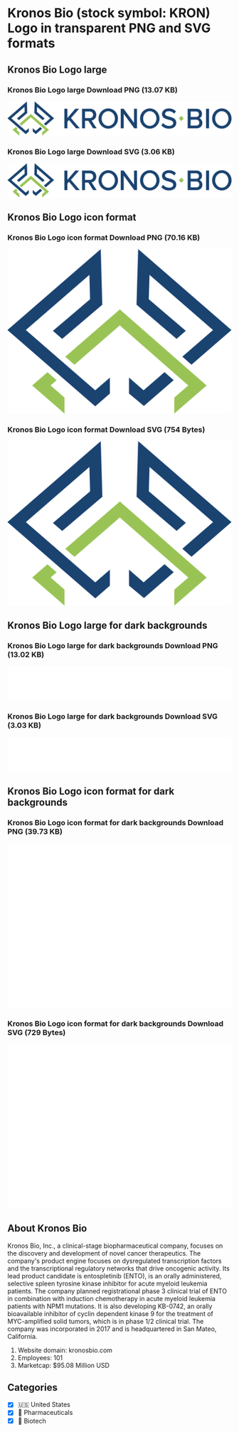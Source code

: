 # Kronos Bio (stock symbol: KRON) Logo in transparent PNG and SVG formats

## Kronos Bio Logo large

### Kronos Bio Logo large Download PNG (13.07 KB)

![Kronos Bio Logo large Download PNG (13.07 KB)](/img/orig/KRON_BIG-56d85b0f.png)

### Kronos Bio Logo large Download SVG (3.06 KB)

![Kronos Bio Logo large Download SVG (3.06 KB)](/img/orig/KRON_BIG-37a2c1f0.svg)

## Kronos Bio Logo icon format

### Kronos Bio Logo icon format Download PNG (70.16 KB)

![Kronos Bio Logo icon format Download PNG (70.16 KB)](/img/orig/KRON-865facf3.png)

### Kronos Bio Logo icon format Download SVG (754 Bytes)

![Kronos Bio Logo icon format Download SVG (754 Bytes)](/img/orig/KRON-3b3c042b.svg)

## Kronos Bio Logo large for dark backgrounds

### Kronos Bio Logo large for dark backgrounds Download PNG (13.02 KB)

![Kronos Bio Logo large for dark backgrounds Download PNG (13.02 KB)](/img/orig/KRON_BIG.D-22115f7a.png)

### Kronos Bio Logo large for dark backgrounds Download SVG (3.03 KB)

![Kronos Bio Logo large for dark backgrounds Download SVG (3.03 KB)](/img/orig/KRON_BIG.D-701d73be.svg)

## Kronos Bio Logo icon format for dark backgrounds

### Kronos Bio Logo icon format for dark backgrounds Download PNG (39.73 KB)

![Kronos Bio Logo icon format for dark backgrounds Download PNG (39.73 KB)](/img/orig/KRON.D-21975afc.png)

### Kronos Bio Logo icon format for dark backgrounds Download SVG (729 Bytes)

![Kronos Bio Logo icon format for dark backgrounds Download SVG (729 Bytes)](/img/orig/KRON.D-ee1c03bd.svg)

## About Kronos Bio

Kronos Bio, Inc., a clinical-stage biopharmaceutical company, focuses on the discovery and development of novel cancer therapeutics. The company's product engine focuses on dysregulated transcription factors and the transcriptional regulatory networks that drive oncogenic activity. Its lead product candidate is entospletinib (ENTO), is an orally administered, selective spleen tyrosine kinase inhibitor for acute myeloid leukemia patients. The company planned registrational phase 3 clinical trial of ENTO in combination with induction chemotherapy in acute myeloid leukemia patients with NPM1 mutations. It is also developing KB-0742, an orally bioavailable inhibitor of cyclin dependent kinase 9 for the treatment of MYC-amplified solid tumors, which is in phase 1/2 clinical trial. The company was incorporated in 2017 and is headquartered in San Mateo, California.

1. Website domain: kronosbio.com
2. Employees: 101
3. Marketcap: $95.08 Million USD


## Categories
- [x] 🇺🇸 United States
- [x] 💊 Pharmaceuticals
- [x] 🧬 Biotech
